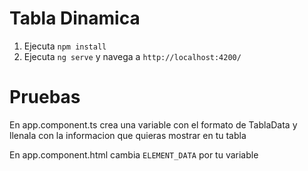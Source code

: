 # Tabla Dinamica

1. Ejecuta `npm install`
2. Ejecuta `ng serve` y navega a `http://localhost:4200/`

# Pruebas

En app.component.ts crea una variable con el formato de TablaData y llenala con la informacion que quieras mostrar en tu tabla

En app.component.html cambia `ELEMENT_DATA` por tu variable

